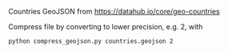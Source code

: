 Countries GeoJSON from https://datahub.io/core/geo-countries

Compress file by converting to lower precision, e.g. 2, with
```
python compress_geojson.py countries.geojson 2
```
